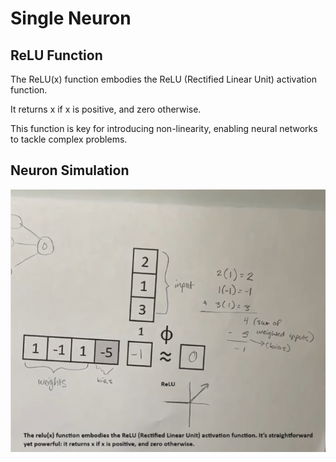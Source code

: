 # Single Neuron

## ReLU Function

The ReLU(x) function embodies the ReLU (Rectified Linear Unit) activation function. 

It returns x if x is positive, and zero otherwise. 

This function is key for introducing non-linearity, enabling neural networks to tackle complex problems.

## Neuron Simulation

![AI is fun!](/Assets/Images/SingleNode.png "Single Node Neuron")